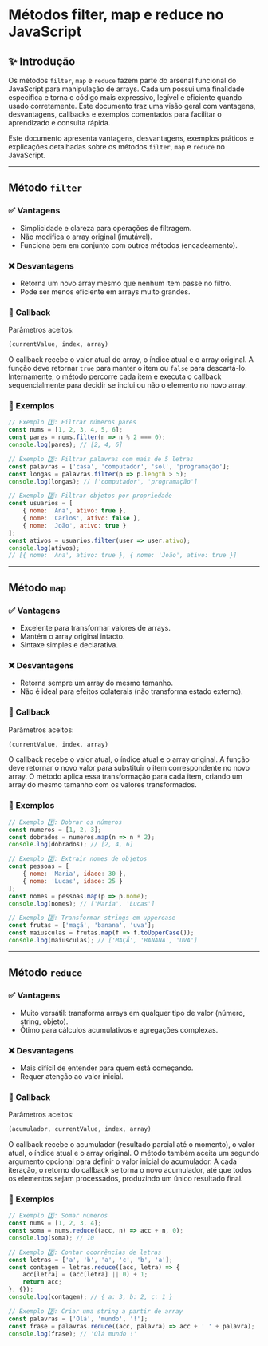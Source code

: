 # Métodos filter, map e reduce no JavaScript

## ✨ Introdução

Os métodos `filter`, `map` e `reduce` fazem parte do arsenal funcional do JavaScript para manipulação de arrays. Cada um possui uma finalidade específica e torna o código mais expressivo, legível e eficiente quando usado corretamente. Este documento traz uma visão geral com vantagens, desvantagens, callbacks e exemplos comentados para facilitar o aprendizado e consulta rápida.

Este documento apresenta vantagens, desvantagens, exemplos práticos e explicações detalhadas sobre os métodos `filter`, `map` e `reduce` no JavaScript.

---

## Método `filter`

### ✅ Vantagens

* Simplicidade e clareza para operações de filtragem.
* Não modifica o array original (imutável).
* Funciona bem em conjunto com outros métodos (encadeamento).

### ❌ Desvantagens

* Retorna um novo array mesmo que nenhum item passe no filtro.
* Pode ser menos eficiente em arrays muito grandes.

### 🔄 Callback

Parâmetros aceitos:

```js
(currentValue, index, array)
```

O callback recebe o valor atual do array, o índice atual e o array original. A função deve retornar `true` para manter o item ou `false` para descartá-lo. Internamente, o método percorre cada item e executa o callback sequencialmente para decidir se inclui ou não o elemento no novo array.

### 📝 Exemplos

```js
// Exemplo 1️⃣: Filtrar números pares
const nums = [1, 2, 3, 4, 5, 6];
const pares = nums.filter(n => n % 2 === 0);
console.log(pares); // [2, 4, 6]

// Exemplo 2️⃣: Filtrar palavras com mais de 5 letras
const palavras = ['casa', 'computador', 'sol', 'programação'];
const longas = palavras.filter(p => p.length > 5);
console.log(longas); // ['computador', 'programação']

// Exemplo 3️⃣: Filtrar objetos por propriedade
const usuarios = [
    { nome: 'Ana', ativo: true },
    { nome: 'Carlos', ativo: false },
    { nome: 'João', ativo: true }
];
const ativos = usuarios.filter(user => user.ativo);
console.log(ativos);
// [{ nome: 'Ana', ativo: true }, { nome: 'João', ativo: true }]
```

---

## Método `map`

### ✅ Vantagens

* Excelente para transformar valores de arrays.
* Mantém o array original intacto.
* Sintaxe simples e declarativa.

### ❌ Desvantagens

* Retorna sempre um array do mesmo tamanho.
* Não é ideal para efeitos colaterais (não transforma estado externo).

### 🔄 Callback

Parâmetros aceitos:

```js
(currentValue, index, array)
```

O callback recebe o valor atual, o índice atual e o array original. A função deve retornar o novo valor para substituir o item correspondente no novo array. O método aplica essa transformação para cada item, criando um array do mesmo tamanho com os valores transformados.

### 📝 Exemplos

```js
// Exemplo 1️⃣: Dobrar os números
const numeros = [1, 2, 3];
const dobrados = numeros.map(n => n * 2);
console.log(dobrados); // [2, 4, 6]

// Exemplo 2️⃣: Extrair nomes de objetos
const pessoas = [
    { nome: 'Maria', idade: 30 },
    { nome: 'Lucas', idade: 25 }
];
const nomes = pessoas.map(p => p.nome);
console.log(nomes); // ['Maria', 'Lucas']

// Exemplo 3️⃣: Transformar strings em uppercase
const frutas = ['maçã', 'banana', 'uva'];
const maiusculas = frutas.map(f => f.toUpperCase());
console.log(maiusculas); // ['MAÇÃ', 'BANANA', 'UVA']
```

---

## Método `reduce`

### ✅ Vantagens

* Muito versátil: transforma arrays em qualquer tipo de valor (número, string, objeto).
* Ótimo para cálculos acumulativos e agregações complexas.

### ❌ Desvantagens

* Mais difícil de entender para quem está começando.
* Requer atenção ao valor inicial.

### 🔄 Callback

Parâmetros aceitos:

```js
(acumulador, currentValue, index, array)
```

O callback recebe o acumulador (resultado parcial até o momento), o valor atual, o índice atual e o array original. O método também aceita um segundo argumento opcional para definir o valor inicial do acumulador. A cada iteração, o retorno do callback se torna o novo acumulador, até que todos os elementos sejam processados, produzindo um único resultado final.

### 📝 Exemplos

```js
// Exemplo 1️⃣: Somar números
const nums = [1, 2, 3, 4];
const soma = nums.reduce((acc, n) => acc + n, 0);
console.log(soma); // 10

// Exemplo 2️⃣: Contar ocorrências de letras
const letras = ['a', 'b', 'a', 'c', 'b', 'a'];
const contagem = letras.reduce((acc, letra) => {
    acc[letra] = (acc[letra] || 0) + 1;
    return acc;
}, {});
console.log(contagem); // { a: 3, b: 2, c: 1 }

// Exemplo 3️⃣: Criar uma string a partir de array
const palavras = ['Olá', 'mundo', '!'];
const frase = palavras.reduce((acc, palavra) => acc + ' ' + palavra);
console.log(frase); // 'Olá mundo !'
```
